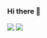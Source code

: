 ### Hi there 👋

<!--
**GhxstlyJared/GhxstlyJared** is a ✨ _special_ ✨ repository because its `README.md` (this file) appears on your GitHub profile.

Here are some ideas to get you started:

- 🔭 I’m currently working on ...
- 🌱 I’m currently learning ...
- 👯 I’m looking to collaborate on ...
- 🤔 I’m looking for help with ...
- 💬 Ask me about ...
- 📫 How to reach me: ...
- 😄 Pronouns: ...
- ⚡ Fun fact: ...
-->

<a>
  <img align="center" src="[![Top Langs](https://github-readme-stats.vercel.app/api/top-langs/?username=GhxstlyJared&langs_count=8)](https://github.com/anuraghazra/github-readme-stats)" />
</a>
<a>
  <img align="center" src="[![Anurag's GitHub stats](https://github-readme-stats.vercel.app/api?username=GhxstlyJared&show_icons=true&theme=radical)](https://github.com/anuraghazra/github-readme-stats)" />
</a>



